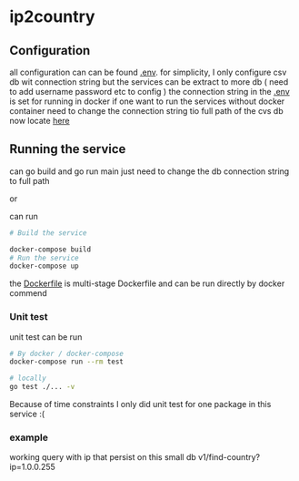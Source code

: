 # ip2country

## Configuration

all configuration can can be found [.env](./.env).
for simplicity, I only configure csv db wit connection string 
but the services can be extract to more db ( need to add username password etc to config )
the connection string in the [.env](./.env) is set for running in docker if one want to run the services without
docker container need to change the connection string tio full path of the cvs db now locate
[here](./dataBase/ipToCountryDB.csv)

## Running the service 
can go build and go run main just need to change the db connection string to full path

or

can run 
```bash
# Build the service

docker-compose build
# Run the service
docker-compose up
```
the [Dockerfile](./Dockerfile) is multi-stage Dockerfile and can be run directly by docker commend

### Unit test

unit test can be run 
```bash
# By docker / docker-compose
docker-compose run --rm test

# locally 
go test ./... -v

```

Because of time constraints I only did unit test for one package in this service :( 
 ### example 
working query  with ip that persist on this small db 
v1/find-country?ip=1.0.0.255
